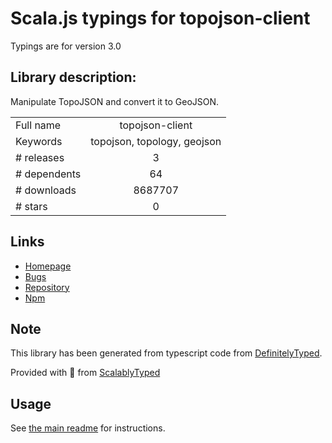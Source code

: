 
# Scala.js typings for topojson-client

Typings are for version 3.0

## Library description:
Manipulate TopoJSON and convert it to GeoJSON.

|                    |                 |
| ------------------ | :-------------: |
| Full name          | topojson-client |
| Keywords           | topojson, topology, geojson |
| # releases         | 3 |
| # dependents       | 64 |
| # downloads        | 8687707 |
| # stars            | 0 |

## Links
- [Homepage](https://github.com/topojson/topojson-client)
- [Bugs](https://github.com/topojson/topojson-client/issues)
- [Repository](https://github.com/topojson/topojson-client)
- [Npm](https://www.npmjs.com/package/topojson-client)
    


## Note
This library has been generated from typescript code from [DefinitelyTyped](https://definitelytyped.org).

Provided with :purple_heart: from [ScalablyTyped](https://github.com/oyvindberg/ScalablyTyped)

## Usage
See [the main readme](../../readme.md) for instructions.


